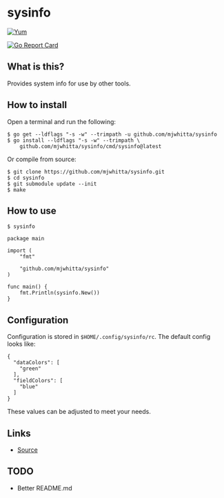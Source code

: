 # sysinfo

[![Yum](https://img.shields.io/badge/-Buy%20me%20a%20cookie-blue?style=for-the-badge&logo=cookiecutter)](https://www.buymeacoffee.com/mjwhitta)

[![Go Report Card](https://goreportcard.com/badge/github.com/mjwhitta/sysinfo)](https://goreportcard.com/report/github.com/mjwhitta/sysinfo)

## What is this?

Provides system info for use by other tools.

## How to install

Open a terminal and run the following:

```
$ go get --ldflags "-s -w" --trimpath -u github.com/mjwhitta/sysinfo
$ go install --ldflags "-s -w" --trimpath \
    github.com/mjwhitta/sysinfo/cmd/sysinfo@latest
```

Or compile from source:

```
$ git clone https://github.com/mjwhitta/sysinfo.git
$ cd sysinfo
$ git submodule update --init
$ make
```

## How to use

```
$ sysinfo
```

```
package main

import (
    "fmt"

    "github.com/mjwhitta/sysinfo"
)

func main() {
    fmt.Println(sysinfo.New())
}
```

## Configuration

Configuration is stored in `$HOME/.config/sysinfo/rc`. The default
config looks like:

```
{
  "dataColors": [
    "green"
  ],
  "fieldColors": [
    "blue"
  ]
}
```

These values can be adjusted to meet your needs.

## Links

- [Source](https://github.com/mjwhitta/sysinfo)

## TODO

- Better README.md
